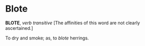 # Blote

**BLOTE**, _verb transitive_ \[The affinities of this word are not clearly ascertained.\]

To dry and smoke; as, to _blote_ herrings.